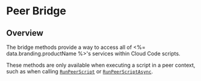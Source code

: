 # Peer Bridge
## Overview



The bridge methods provide a way to access all of <%= data.branding.productName %>'s services within Cloud Code scripts.

These methods are only available when executing a script in a peer context, such as when calling
[<code>RunPeerScript</code>](/api/capi/script/runpeerscript) or [<code>RunPeerScriptAsync</code>](/api/capi/script/runpeerscriptasync).




<DocCardList />